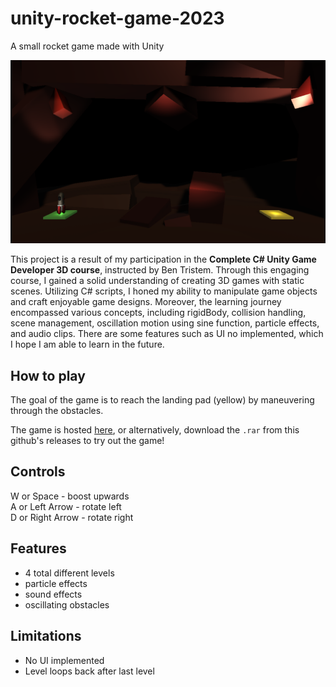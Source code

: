 # unity-rocket-game-2023

A small rocket game made with Unity

![Cover](./github_assets/cover.png)

This project is a result of my participation in the **Complete C# Unity Game Developer 3D course**, instructed by Ben Tristem. Through this engaging course, I gained a solid understanding of creating 3D games with static scenes. Utilizing C# scripts, I honed my ability to manipulate game objects and craft enjoyable game designs. Moreover, the learning journey encompassed various concepts, including rigidBody, collision handling, scene management, oscillation motion using sine function, particle effects, and audio clips. There are some features such as UI no implemented, which I hope I am able to learn in the future.

## How to play

The goal of the game is to reach the landing pad (yellow) by maneuvering through the obstacles.

The game is hosted [here](https://sharemygame.com/@Aerialguard/rocket-game-2023),
or alternatively, download the `.rar` from this github's releases to try out the game!

## Controls

W or Space - boost upwards  
A or Left Arrow - rotate left  
D or Right Arrow - rotate right

## Features

- 4 total different levels
- particle effects
- sound effects
- oscillating obstacles

## Limitations

- No UI implemented
- Level loops back after last level

